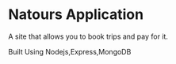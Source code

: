 # Natours Application

A site that allows you to book trips and pay for it.

Built Using Nodejs,Express,MongoDB